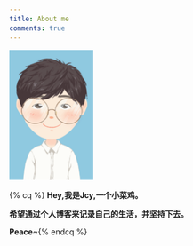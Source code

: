 ```yaml
---
title: About me
comments: true
---
```









<img src="/images/avatar.png" width="30%" height="30%">


{% cq %} **Hey,我是Jcy,一个小菜鸡。**

**希望通过个人博客来记录自己的生活，并坚持下去。**

**Peace**~{% endcq %}